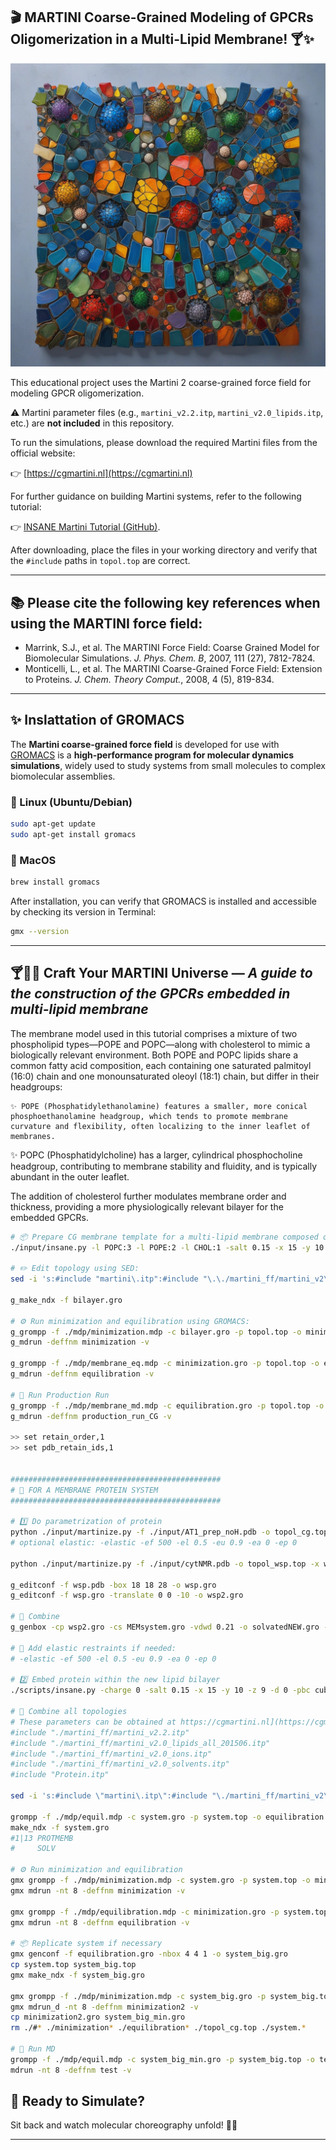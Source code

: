 ## 🎬 MARTINI Coarse-Grained Modeling of GPCRs Oligomerization in a Multi-Lipid Membrane! 🍸✨

[![Watch the Shorts](https://github.com/TheVisualHub/VisualFactory/blob/aa62d075e6a471ca173dad8fea53666b5e629b88/assets/membrane_logo.jpeg)](https://youtube.com/shorts/2bHy32RXCBc)


This educational project uses the Martini 2 coarse-grained force field for modeling GPCR oligomerization.  

⚠️ Martini parameter files (e.g., `martini_v2.2.itp`, `martini_v2.0_lipids.itp`, etc.) are **not included** in this repository.  

To run the simulations, please download the required Martini files from the official website:  

👉 [https://cgmartini.nl](https://cgmartini.nl)  

For further guidance on building Martini systems, refer to the following tutorial:

👉 [INSANE Martini Tutorial (GitHub)](https://github.com/msidore/tutorial_insane/blob/master/INSANE_Tutorial.ipynb). 

After downloading, place the files in your working directory and verify that the `#include` paths in `topol.top` are correct.  

---

## 📚 Please cite the following key references when using the MARTINI force field:

- Marrink, S.J., et al. The MARTINI Force Field: Coarse Grained Model for Biomolecular Simulations. *J. Phys. Chem. B*, 2007, 111 (27), 7812-7824.  
- Monticelli, L., et al. The MARTINI Coarse-Grained Force Field: Extension to Proteins. *J. Chem. Theory Comput.*, 2008, 4 (5), 819-834.  

---

## ✨ Inslattation of GROMACS

The **Martini coarse-grained force field** is developed for use with [GROMACS](https://www.gromacs.org) is a **high-performance program for molecular dynamics simulations**, widely used to study systems from small molecules to complex biomolecular assemblies.  

### 🐧 Linux (Ubuntu/Debian)
```bash
sudo apt-get update
sudo apt-get install gromacs
```
### 🍎 MacOS
```bash
brew install gromacs
```

After installation, you can verify that GROMACS is installed and accessible by checking its version in Terminal:

```bash
gmx --version
```

---

## 🍸🧬✨ Craft Your MARTINI Universe — *A guide to the construction of the GPCRs embedded in multi-lipid membrane* 

The membrane model used in this tutorial comprises a mixture of two phospholipid types—POPE and POPC—along with cholesterol to mimic a biologically relevant environment. Both POPE and POPC lipids share a common fatty acid composition, each containing one saturated palmitoyl (16:0) chain and one monounsaturated oleoyl (18:1) chain, but differ in their headgroups:

    ✨ POPE (Phosphatidylethanolamine) features a smaller, more conical phosphoethanolamine headgroup, which tends to promote membrane curvature and flexibility, often localizing to the inner leaflet of membranes.

   ✨ POPC (Phosphatidylcholine) has a larger, cylindrical phosphocholine headgroup, contributing to membrane stability and fluidity, and is typically abundant in the outer leaflet.

The addition of cholesterol further modulates membrane order and thickness, providing a more physiologically relevant bilayer for the embedded GPCRs.

``` bash
# 📦 Prepare CG membrane template for a multi-lipid membrane composed of POPC, POPE and CHOLESTEROL:
./input/insane.py -l POPC:3 -l POPE:2 -l CHOL:1 -salt 0.15 -x 15 -y 10 -z 9 -d 0 -p topol.top -pbc cubic -sol W -o bilayer.gro

# ✏️ Edit topology using SED:
sed -i 's:#include "martini\.itp":#include "\.\./martini_ff/martini_v2\.2\.itp"\n#include "\.\./martini_ff/martini_v2\.0_lipids_all_201506\.itp"\n#include "\.\./martini_ff/martini_v2\.0_ions\.itp":' topol.top

g_make_ndx -f bilayer.gro

# ⚙️ Run minimization and equilibration using GROMACS:
g_grompp -f ./mdp/minimization.mdp -c bilayer.gro -p topol.top -o minimization.tpr -maxwarn 1
g_mdrun -deffnm minimization -v

g_grompp -f ./mdp/membrane_eq.mdp -c minimization.gro -p topol.top -o equilibration.tpr -n
g_mdrun -deffnm equilibration -v

# 🚀 Run Production Run
g_grompp -f ./mdp/membrane_md.mdp -c equilibration.gro -p topol.top -o production_run_CG.tpr
g_mdrun -deffnm production_run_CG -v

>> set retain_order,1
>> set pdb_retain_ids,1


###############################################
# 🧬 FOR A MEMBRANE PROTEIN SYSTEM
###############################################

# 1️⃣ Do parametrization of protein
python ./input/martinize.py -f ./input/AT1_prep_noH.pdb -o topol_cg.top -dssp /usr/local/bin/dssp -p backbone -pf 1000 -ff elnedyn22 -x CG.pdb
# optional elastic: -elastic -ef 500 -el 0.5 -eu 0.9 -ea 0 -ep 0

python ./input/martinize.py -f ./input/cytNMR.pdb -o topol_wsp.top -x wsp.pdb -dssp /projects/clouddyn/Software/dssp -p backbone -ff elnedyn22

g_editconf -f wsp.pdb -box 18 18 28 -o wsp.gro
g_editconf -f wsp.gro -translate 0 0 -10 -o wsp2.gro

# 🧪 Combine
g_genbox -cp wsp2.gro -cs MEMsystem.gro -vdwd 0.21 -o solvatedNEW.gro -box 18 18 28

# 📌 Add elastic restraints if needed:
# -elastic -ef 500 -el 0.5 -eu 0.9 -ea 0 -ep 0

# 2️⃣ Embed protein within the new lipid bilayer
./scripts/insane.py -charge 0 -salt 0.15 -x 15 -y 10 -z 9 -d 0 -pbc cubic -sol W -f CG.pdb -o CG_membrane.gro -p CG_membrane.top -center -l POPC:3 -l POPE:2 -l CHOL:1

# 📄 Combine all topologies
# These parameters can be obtained at https://cgmartini.nl](https://cgmartini.nl
#include "./martini_ff/martini_v2.2.itp"
#include "./martini_ff/martini_v2.0_lipids_all_201506.itp"
#include "./martini_ff/martini_v2.0_ions.itp"
#include "./martini_ff/martini_v2.0_solvents.itp"
#include "Protein.itp"

sed -i 's:#include \"martini\.itp\":#include "\./martini_ff/martini_v2\.2\.itp"\n#include "\./martini_ff/martini_v2\.0_lipids_all_201506\.itp"\n#include "\./martini_ff/martini_v2\.0_ions\.itp"\n#include \"Protein\.itp":' system.top

grompp -f ./mdp/equil.mdp -c system.gro -p system.top -o equilibration.tpr -n
make_ndx -f system.gro
#1|13 PROTMEMB
#     SOLV

# ⚙️ Run minimization and equilibration
gmx grompp -f ./mdp/minimization.mdp -c system.gro -p system.top -o minimization.tpr -n -maxwarn 1
gmx mdrun -nt 8 -deffnm minimization -v

gmx grompp -f ./mdp/equilibration.mdp -c minimization.gro -p system.top -o equilibration.tpr -n -maxwarn 1
gmx mdrun -nt 8 -deffnm equilibration -v

# 📦 Replicate system if necessary
gmx genconf -f equilibration.gro -nbox 4 4 1 -o system_big.gro
cp system.top system_big.top
gmx make_ndx -f system_big.gro

gmx grompp -f ./mdp/minimization.mdp -c system_big.gro -p system_big.top -o minimization2.tpr -n -maxwarn 1
gmx mdrun_d -nt 8 -deffnm minimization2 -v
cp minimization2.gro system_big_min.gro
rm ./#* ./minimization* ./equilibration* ./topol_cg.top ./system.*

# 🚀 Run MD
grompp -f ./mdp/equil.mdp -c system_big_min.gro -p system_big.top -o test.tpr -n
mdrun -nt 8 -deffnm test -v
```




## 🚀 Ready to Simulate?

Sit back and watch molecular choreography unfold! 💃🕺

---



